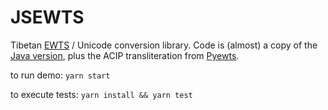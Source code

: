 JSEWTS
=====

Tibetan [EWTS](http://www.thlib.org/reference/transliteration/#!essay=/thl/ewts/) / Unicode conversion library. Code is (almost) a copy of the [Java version](https://github.com/buda-base/ewts-converter), plus the ACIP transliteration from [Pyewts](https://github.com/OpenPecha/pyewts/blob/master/pyewts/ACIP.py).


to run demo:
`yarn start`

to execute tests:
`yarn install && yarn test`
